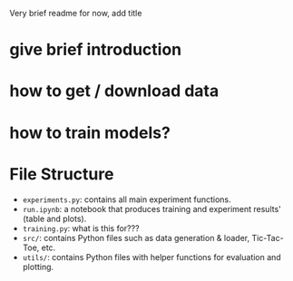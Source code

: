 Very brief readme for now, add title
# give brief introduction
# how to get / download data
# how to train models?
# File Structure
- `experiments.py`: contains all main experiment functions.
- `run.ipynb`: a notebook that produces training and experiment results' (table and plots).
- `training.py`: what is this for???
- `src/`: contains Python files such as data generation & loader, Tic-Tac-Toe, etc.
- `utils/`: contains Python files with helper functions for evaluation and plotting.

